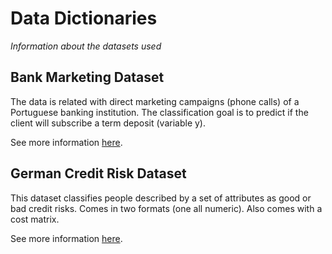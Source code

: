 # Data Dictionaries
_Information about the datasets used_


## Bank Marketing Dataset

The data is related with direct marketing campaigns (phone calls) of a Portuguese banking institution. 
The classification goal is to predict if the client will subscribe a term deposit (variable y).

See more information [here](https://archive.ics.uci.edu/ml/datasets/bank+marketing).

## German Credit Risk Dataset
This dataset classifies people described by a set of attributes as good or bad credit risks. 
Comes in two formats (one all numeric). Also comes with a cost matrix.

See more information [here](https://archive.ics.uci.edu/dataset/144/statlog+german+credit+data).
